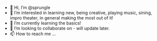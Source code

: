 - 👋 Hi, I’m @sprungle
- 👀 I’m interested in learning new, being creative, playing music, sining, impro theater, in general making the most out of it!
- 🌱 I’m currently learning the basics!
- 💞️ I’m looking to collaborate on - will update later.
- 📫 How to reach me ...

<!---
sprungle/sprungle is a ✨ special ✨ repository because its `README.md` (this file) appears on your GitHub profile.
You can click the Preview link to take a look at your changes.
--->
